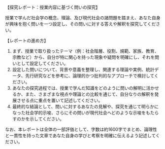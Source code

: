 【探究レポート：授業内容に基づく問いの探究】

授業で学んだ社会学の概念、理論、及び現代社会の諸問題を踏まえ、あなた自身が興味を抱く問いを一つ設定し、その問いに対する答えや解釈を探究してください。

【レポートの進め方】
1. まず、授業で取り扱ったテーマ（例：社会階層、役割、規範、家族、教育、宗教など）から、自分が特に関心を持った現象や疑問を明確にし、それを問いとして設定してください。
2. 設定した問いについて、背景や意義を整理し、関連する理論や実例、統計データ、先行研究などを参考に、論理的かつ批判的なアプローチで検討してください。
3. あなたの探究過程では、授業で学んだ知識をどのように問いの解明に活かせるか、また、さまざまな視点や理論との比較を通じて、自分なりの解釈を発展させる点に重点を置いて記述してください。
4. 最終的な結論として、問いに対するあなたの見解や、探究を通じて明らかになった社会学的示唆、さらにその問いが現代社会へどのような示唆をもたらすのかを示してください。

なお、本レポートは全体の一部評価として、字数は約1600字でまとめ、論理性と一貫性を持った文章であなた自身の学びと考察を明確に伝えるよう記述してください。